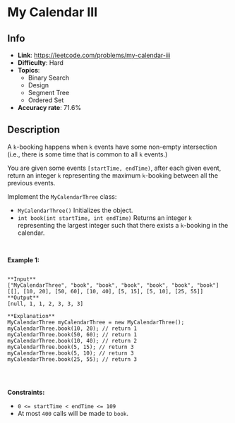 # My Calendar III

## Info  
- **Link**: https://leetcode.com/problems/my-calendar-iii
- **Difficulty**: Hard  
- **Topics**:   
    - Binary Search
    - Design
    - Segment Tree
    - Ordered Set
- **Accuracy rate**: 71.6%  

## Description  
    
A `k`-booking happens when `k` events have some non-empty intersection (i.e., there is some time that is common to all `k` events.)


You are given some events `[startTime, endTime)`, after each given event, return an integer `k` representing the maximum `k`-booking between all the previous events.


Implement the `MyCalendarThree` class:


* `MyCalendarThree()` Initializes the object.
* `int book(int startTime, int endTime)` Returns an integer `k` representing the largest integer such that there exists a `k`-booking in the calendar.


 


**Example 1:**



```

**Input**
["MyCalendarThree", "book", "book", "book", "book", "book", "book"]
[[], [10, 20], [50, 60], [10, 40], [5, 15], [5, 10], [25, 55]]
**Output**
[null, 1, 1, 2, 3, 3, 3]

**Explanation**
MyCalendarThree myCalendarThree = new MyCalendarThree();
myCalendarThree.book(10, 20); // return 1
myCalendarThree.book(50, 60); // return 1
myCalendarThree.book(10, 40); // return 2
myCalendarThree.book(5, 15); // return 3
myCalendarThree.book(5, 10); // return 3
myCalendarThree.book(25, 55); // return 3


```

 


**Constraints:**


* `0 <= startTime < endTime <= 109`
* At most `400` calls will be made to `book`.


  
    